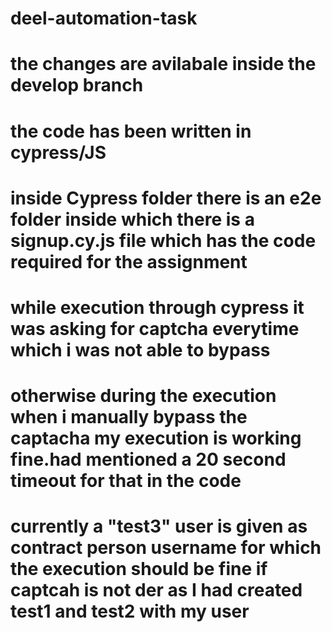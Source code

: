 # deel-automation-task
# the changes are avilabale inside the develop branch
# the code has been written in cypress/JS
# inside Cypress folder there is an e2e folder inside which there is a signup.cy.js file which has the code required for the assignment
# while execution through cypress it was asking for captcha everytime which i was not able to bypass
# otherwise during the execution when i manually bypass the captacha my execution is working fine.had mentioned a 20 second timeout for that in the code
# currently a "test3" user is given as contract person username for which the execution should be fine if captcah is not der as I had created test1 and test2 with my user
